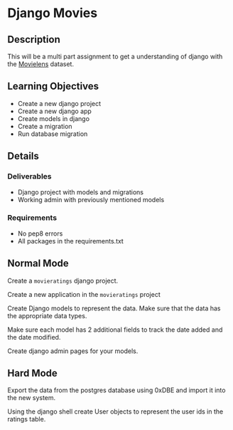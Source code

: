 # Django Movies

## Description

This will be a multi part assignment to get a understanding of django with the 
[Movielens](http://grouplens.org/datasets/movielens/) dataset.

## Learning Objectives
* Create a new django project
* Create a new django app
* Create models in django
* Create a migration
* Run database migration

## Details

### Deliverables
* Django project with models and migrations
* Working admin with previously mentioned models

### Requirements
* No pep8 errors
* All packages in the requirements.txt

## Normal Mode
Create a `movieratings` django project. 

Create a new application in the `movieratings` project

Create Django models to represent the data.  Make sure that the data has the 
appropriate data types.

Make sure each model has 2 additional fields to track the date added and the
date modified.

Create django admin pages for your models.

## Hard Mode
Export the data from the postgres database using 0xDBE and import it into the
new system.

Using the django shell create User objects to represent the user ids in the 
ratings table. 
